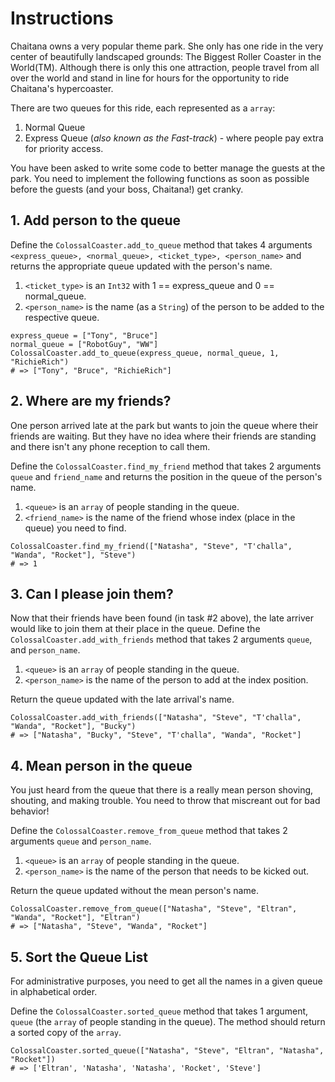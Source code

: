 # Instructions

Chaitana owns a very popular theme park.
She only has one ride in the very center of beautifully landscaped grounds: The Biggest Roller Coaster in the World(TM).
Although there is only this one attraction, people travel from all over the world and stand in line for hours for the opportunity to ride Chaitana's hypercoaster.

There are two queues for this ride, each represented as a `array`:

1. Normal Queue
2. Express Queue (_also known as the Fast-track_) - where people pay extra for priority access.

You have been asked to write some code to better manage the guests at the park.
You need to implement the following functions as soon as possible before the guests (and your boss, Chaitana!) get cranky.

## 1. Add person to the queue

Define the `ColossalCoaster.add_to_queue` method that takes 4 arguments `<express_queue>, <normal_queue>, <ticket_type>, <person_name>` and returns the appropriate queue updated with the person's name.

1. `<ticket_type>` is an `Int32` with 1 == express_queue and 0 == normal_queue.
2. `<person_name>` is the name (as a `String`) of the person to be added to the respective queue.

```crystal
express_queue = ["Tony", "Bruce"]
normal_queue = ["RobotGuy", "WW"]
ColossalCoaster.add_to_queue(express_queue, normal_queue, 1, "RichieRich")
# => ["Tony", "Bruce", "RichieRich"]
```

## 2. Where are my friends?

One person arrived late at the park but wants to join the queue where their friends are waiting.
But they have no idea where their friends are standing and there isn't any phone reception to call them.

Define the `ColossalCoaster.find_my_friend` method that takes 2 arguments `queue` and `friend_name` and returns the position in the queue of the person's name.

1. `<queue>` is an `array` of people standing in the queue.
2. `<friend_name>` is the name of the friend whose index (place in the queue) you need to find.

```crystal
ColossalCoaster.find_my_friend(["Natasha", "Steve", "T'challa", "Wanda", "Rocket"], "Steve")
# => 1
```

## 3. Can I please join them?

Now that their friends have been found (in task #2 above), the late arriver would like to join them at their place in the queue.
Define the `ColossalCoaster.add_with_friends` method that takes 2 arguments `queue`, and `person_name`.

1. `<queue>` is an `array` of people standing in the queue.
2. `<person_name>` is the name of the person to add at the index position.

Return the queue updated with the late arrival's name.

```crystal
ColossalCoaster.add_with_friends(["Natasha", "Steve", "T'challa", "Wanda", "Rocket"], "Bucky")
# => ["Natasha", "Bucky", "Steve", "T'challa", "Wanda", "Rocket"]
```

## 4. Mean person in the queue

You just heard from the queue that there is a really mean person shoving, shouting, and making trouble.
You need to throw that miscreant out for bad behavior!

Define the `ColossalCoaster.remove_from_queue` method that takes 2 arguments `queue` and `person_name`.

1. `<queue>` is an `array` of people standing in the queue.
2. `<person_name>` is the name of the person that needs to be kicked out.

Return the queue updated without the mean person's name.

```crystal
ColossalCoaster.remove_from_queue(["Natasha", "Steve", "Eltran", "Wanda", "Rocket"], "Eltran")
# => ["Natasha", "Steve", "Wanda", "Rocket"]
```

## 5. Sort the Queue List

For administrative purposes, you need to get all the names in a given queue in alphabetical order.

Define the `ColossalCoaster.sorted_queue` method that takes 1 argument, `queue` (the `array` of people standing in the queue).
The method should return a sorted copy of the `array`.

```crystal
ColossalCoaster.sorted_queue(["Natasha", "Steve", "Eltran", "Natasha", "Rocket"])
# => ['Eltran', 'Natasha', 'Natasha', 'Rocket', 'Steve']
```
